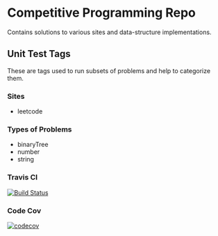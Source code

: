 # Competitive Programming Repo

Contains solutions to various sites and data-structure implementations.

## Unit Test Tags
These are tags used to run subsets of problems and help to categorize them.

### Sites
- leetcode

### Types of Problems
- binaryTree
- number
- string

### Travis CI
[![Build Status](https://travis-ci.org/tmosest/CompetitiveProgramming.svg?branch=develop)](https://travis-ci.org/tmosest/CompetitiveProgramming)
### Code Cov
[![codecov](https://codecov.io/gh/tmosest/CompetitiveProgramming/branch/develop/graph/badge.svg)](https://codecov.io/gh/tmosest/CompetitiveProgramming)
